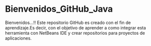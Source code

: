 # Bienvenidos_GitHub_Java
Bienvenidos...!! Este repositorio GitHub es creado con el fin de aprendizaje.Es decir, con el objetivo de aprender a como integrar esta herramienta con NetBeans IDE y crear repositorios para proyectos de aplicaciones.
